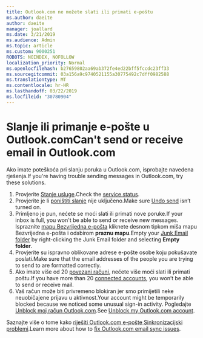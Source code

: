 ```yaml
---
title: Outlook.com ne možete slati ili primati e-poštu
ms.author: daeite
author: daeite
manager: joallard
ms.date: 3/21/2019
ms.audience: Admin
ms.topic: article
ms.custom: 9000251
ROBOTS: NOINDEX, NOFOLLOW
localization_priority: Normal
ms.openlocfilehash: b27659802aa69ab372fe4ed22bff5fccdc23ff33
ms.sourcegitcommit: 03a156a9c9740521155a30775492c7dff0982588
ms.translationtype: MT
ms.contentlocale: hr-HR
ms.lasthandoff: 03/22/2019
ms.locfileid: "30780904"
---
```

# <a name="cant-send-or-receive-email-in-outlookcom"></a><span data-ttu-id="c33ea-102">Slanje ili primanje e-pošte u Outlook.com</span><span class="sxs-lookup"><span data-stu-id="c33ea-102">Can't send or receive email in Outlook.com</span></span>

<span data-ttu-id="c33ea-103">Ako imate poteškoća pri slanju poruka u Outlook.com, isprobajte navedena rješenja.</span><span class="sxs-lookup"><span data-stu-id="c33ea-103">If you're having trouble sending messages in Outlook.com, try these solutions.</span></span>

1. <span data-ttu-id="c33ea-104">Provjerite [Stanje usluge](https://go.microsoft.com/fwlink/p/?linkid=837482).</span><span class="sxs-lookup"><span data-stu-id="c33ea-104">Check the [service status](https://go.microsoft.com/fwlink/p/?linkid=837482).</span></span>
1. <span data-ttu-id="c33ea-105">Provjerite je li [poništiti slanje](https://outlook.live.com/mail/options/mail/messageContent/undoSend) nije uključeno.</span><span class="sxs-lookup"><span data-stu-id="c33ea-105">Make sure [Undo send](https://outlook.live.com/mail/options/mail/messageContent/undoSend) isn’t turned on.</span></span>
1. <span data-ttu-id="c33ea-106">Primljeno je pun, nećete se moći slati ili primati nove poruke.</span><span class="sxs-lookup"><span data-stu-id="c33ea-106">If your inbox is full, you won't be able to send or receive new messages.</span></span> <span data-ttu-id="c33ea-107">Ispraznite [mapu Bezvrijedna e-pošta](https://outlook.live.com/mail/junkemail) kliknete desnom tipkom miša mapu Bezvrijedna e-pošta i odabirom **praznu mapu**.</span><span class="sxs-lookup"><span data-stu-id="c33ea-107">Empty your [Junk Email folder](https://outlook.live.com/mail/junkemail) by right-clicking the Junk Email folder and selecting **Empty folder**.</span></span>
1. <span data-ttu-id="c33ea-108">Provjerite su ispravno oblikovane adrese e-pošte osobe koju pokušavate poslati.</span><span class="sxs-lookup"><span data-stu-id="c33ea-108">Make sure that the email addresses of the people you are trying to send to are formatted correctly.</span></span>
1. <span data-ttu-id="c33ea-109">Ako imate više od 20 [povezani računi](https://outlook.live.com/mail/options/mail/accounts/connected), nećete više moći slati ili primati poštu.</span><span class="sxs-lookup"><span data-stu-id="c33ea-109">If you have more than 20 [connected accounts](https://outlook.live.com/mail/options/mail/accounts/connected), you won’t be able to send or receive mail.</span></span>
1. <span data-ttu-id="c33ea-110">Vaš račun može biti privremeno blokiran jer smo primijetili neke neuobičajene prijavu u aktivnost.</span><span class="sxs-lookup"><span data-stu-id="c33ea-110">Your account might be temporarily blocked because we noticed some unusual sign-in activity.</span></span> <span data-ttu-id="c33ea-111">Pogledajte [Unblock moj račun Outlook.com](https://support.office.com/article/f4ad2701-d166-4d8b-8a6a-9af2a1f8a4c4).</span><span class="sxs-lookup"><span data-stu-id="c33ea-111">See [Unblock my Outlook.com account](https://support.office.com/article/f4ad2701-d166-4d8b-8a6a-9af2a1f8a4c4).</span></span>

<span data-ttu-id="c33ea-112">Saznajte više o tome kako [riješiti Outlook.com e-pošte Sinkronizacijski problemi](https://support.office.com/article/d39e3341-8d79-4bf1-b3c7-ded602233642).</span><span class="sxs-lookup"><span data-stu-id="c33ea-112">Learn more about how to [fix Outlook.com email sync issues](https://support.office.com/article/d39e3341-8d79-4bf1-b3c7-ded602233642).</span></span>